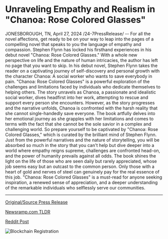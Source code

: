 # Unraveling Empathy and Realism in "Chanoa: Rose Colored Glasses"

JONESBOROUGH, TN, April 27, 2024 /24-7PressRelease/ -- For all the novel affections, get ready to be on your way to leap into the pages of a compelling novel that speaks to you the language of empathy and compassion. Stephen Flynn has locked his firsthand experiences in his debut novel "Chanoa: Rose Colored Glasses." With a whole new perspective on life and the nature of human intricacies, the author has left no page that you want to skip.   In his debut novel, Stephen Flynn takes the reader on a captivating journey of self-discovery and personal growth with the character Chanoa: A social worker who wants to save everybody in pain. "Chanoa: Rose Colored Glasses" is a powerful exploration of the challenges and limitations faced by individuals who dedicate themselves to helping others.   The story unravels as Chanoa, a passionate and idealistic social worker, dives headfirst into her work, attempting to rescue and support every person she encounters. However, as the story progresses and the narrative unfolds, Chanoa is confronted with the harsh reality that she cannot single-handedly save everyone. The book artfully delves into her emotional journey as she grapples with her limitations and comes to terms with the fact that she cannot be the sole savior in a complex and challenging world.  So prepare yourself to be captivated by "Chanoa: Rose Colored Glasses," which is curated by the brilliant mind of Stephen Flynn. Just from the powerful narratives and the nature of storytelling, you will be absorbed so much in the story that you can't help but dive deeper into a world where empathy reigns supreme, challenges are confronted head-on, and the power of humanity prevails against all odds.  The book shines the light on the life of those who are seen daily but rarely appreciated, whose job seems easy but an outcast to the common person. Only those with a heart of gold and nerves of steel can genuinely pay for the real essence of this job. "Chanoa: Rose Colored Glasses" is a must-read for anyone seeking inspiration, a renewed sense of appreciation, and a deeper understanding of the remarkable individuals who selflessly serve our communities. 

---

[Original/Source Press Release](https://www.24-7pressrelease.com/press-release/510457/unraveling-empathy-and-realism-in-chanoa-rose-colored-glasses)
                    

[Newsramp.com TLDR](https://newsramp.com/curated-news/stephen-flynn-debuts-novel-chanoa-rose-colored-glasses-a-captivating-story-of-self-discovery-and-personal-growth/940de71968679d5f5460df64d34eef7a) 

 



[Reddit Post](https://www.reddit.com/r/BookNews/comments/1cgfmfc/stephen_flynn_debuts_novel_chanoa_rose_colored/) 



![Blockchain Registration](https://cdn.newsramp.app/24-7PressRelease/qrcode/244/27/able0qx8.webp)